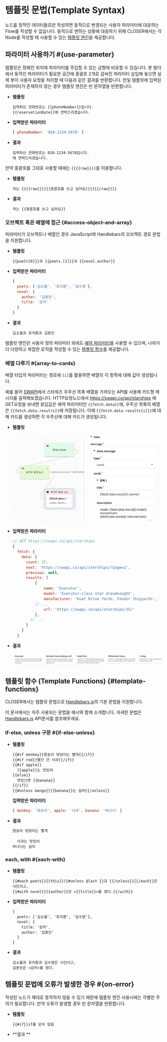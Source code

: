 # 템플릿 문법\(Template Syntax\)

노드를 정적인 데이터들로만 작성하면
동적으로 변경되는 사용자 파라미터에 대응하는 Flow를 작성할 수 없습니다.
동적으로 변하는 상황에 대응하기 위해 CLOSER에서는 각 Node를 작성할 때
사용할 수 있는 [템플릿 엔진](https://en.wikipedia.org/wiki/Template_processor)을 제공합니다.



## 파라미터 사용하기 #{use-parameter}

템플릿은 정해진 위치에 파라미터를 주입할 수 있는 금형에 비유할 수 있습니다.
봇 빌더에서 동적인 파라미터가 필요한 공간에 중괄호 2개로 감싸진 파라미터 삽입해 놓으면
실제 봇이 사용자 요청을 처리할 때 다음과 같은 결과를 반환합니다.
만일 템플릿에 입력된 파라미터가 존재하지 않는 경우
템플릿 엔진은 빈 문자열을 반환합니다.

* **템플릿**

  ```text
  입력하신 전화번호는 {{phoneNumber}}입니다.
  {{reservationDate}}에 연락드리겠습니다.
  ```

* **입력받은 파라미터**

  ```javascript
  { phoneNumber: '010-1234-5678' }
  ```

* **결과**

  ```text
  입력하신 전화번호는 010-1234-5678입니다.
  에 연락드리겠습니다.
  ```


만약 중괄호를 그대로 사용할 때에는 `{{{{raw}}}}`을 이용합니다.


* **템플릿**

  ```text
  저는 {{{{raw}}}}{{중괄호를 쓰고 싶어요}}{{{{/raw}}}}
  ```

* **결과**

  ```text
  저는 {{중괄호를 쓰고 싶어요}}
  ```

### 오브젝트 혹은 배열에 접근 {#access-object-and-array}
파라미터가 오브젝트나 배열인 경우 JavaScript와
Handlebars의 오브젝트 경로 문법을 지원합니다.


* **템플릿**

  ```text
  {{poets[0]}}과 {{poets.[1]}}과 {{novel.author}}
  ```

* **입력받은 파라미터**

  ```javascript
  {
    poets: ['김소월', '유치환', '김수영'],
    novel: {
      author: '김동인',
      title: '감자'
    }
  }
  ```

* **결과**

  ```text
  김소월과 유치환과 김동인
  ```

템플릿 엔진은 사용자 정의 파라미터 외에도
[예약 파라미터](parameter.md#reserved-parameters)를 사용할 수 있으며,
나아가 더 다양하고 복잡한 로직을 작성할 수 있는
[템플릿 함수](template-syntax.md#template-functions)를 제공합니다.

### 배열 다루기 #{array-to-cards}

배열 타입의 파라미터는 경로에 `[i]`를 활용하면 배열의 각 항목에 대해 값이 생성됩니다.

예를 들어 [SWAPI](https://swapi.co/)에서
스타워즈 우주선 목록 배열을 가져오는 API를 사용해 카드형 메시지를 출력해보겠습니다.
HTTP요청노드에서 https://swapi.co/api/starships 에 GET요청을 보내면
응답값은 예약 파라미터인 `{{fetch.data}}`에,
우주선 목록의 배열은 `{{fetch.data.results}}`에 저장됩니다.
이때 `{{fetch.data.results[i]}}`에 대해 카드를 생성하면 각 우주선에 대해 카드가 생성됩니다.


- **템플릿**

  ![배열을 캐러셀 메시지로 바꾸기 템플릿](./array-to-cards-template.png)


- **입력받은 파라미터**
  ```js
  // GET https://swapi.co/api/starships
  {
    fetch: {
      data: {
      	count: 37,
      	next: 'https://swapi.co/api/starships/?page=2',
      	previous: null,
      	results: [
      		{
      			name: 'Executor',
      			model: 'Executor-class star dreadnought',
      			manufacturer: 'Kuat Drive Yards, Fondor Shipyards',
            // ...
      			url: 'https://swapi.co/api/starships/15/'
      		},
          // ...
        }
      }
    }
  ```

- **결과**

  ![배열을 캐러셀 메시지로 바꾸기 결과](./array-to-cards-result.png)



## 템플릿 함수 \(Template Functions\) {#template-functions}

CLOSER에서는 템플릿 문법으로 [Handlebars.js](http://handlebarsjs.com/)의 기본 문법을 지원합니다.

이 문서에서는 자주 사용되는 문법을 예시와 함께 소개합니다.
자세한 문법은 [Handlebars.js](http://handlebarsjs.com/) API문서를 참조해주세요.

### if-else, unless 구문 #{if-else-unless}

* **템플릿**

  ```text
  {{#if monkey}}원숭이 엉덩이는 빨개{{/if}}
  {{#if red}}빨간 건 사과{{/if}}
  {{#if apple}}
    {{apple}}는 맛있어
  {{else}}
    맛있으면 {{banana}}
  {{/if}}
  {{#unless mango}}{{banana}}는 길어{{/unless}}
  ```

  **입력받은 파라미터**

  ```javascript
  { monkey: '원숭이', apple: '사과', banana: '바나나' }
  ```

* **결과**

  ```javascript
  원숭이 엉덩이는 빨개

    사과는 맛있어
  바나나는 길어
  ```

### each, with #{each-with}

* **템플릿**

  ```text
  {{#each poets}}{{this}}{{#unless @last }}과 {{/unless}}{{/each}}은 시인이고,
  {{#with novel}}{{author}}은 <{{title}}>를 썼다.{{/with}}
  ```

* **입력받은 파라미터**

  ```
  {
    poets: ['김소월', '유치환', '김수영'],
    novel: {
      title: '감자',
      author: '김동인'
    }
  }
  ```

* **결과**

  ```text
  김소월과 유치환과 김수영은 시인이고,
  김동인은 <감자>를 썼다.
  ```
  

## 템플릿 문법에 오류가 발생한 경우 #{on-error}
작성된 노드가 제대로 동작하지 않을 수 있기 때문에
템플릿 엔진 사용시에는 각별한 주의가 필요합니다.
만약 오류가 발생할 경우 빈 문자열을 반환합니다.

- **템플릿**
  ```
  {{#if}}if를 닫지 않음
  ```

- **결과 **
  ```
  ```
